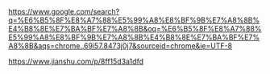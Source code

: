 

https://www.google.com/search?q=%E6%B5%8F%E8%A7%88%E5%99%A8%E8%BF%9B%E7%A8%8B%E4%B8%8E%E7%BA%BF%E7%A8%8B&oq=%E6%B5%8F%E8%A7%88%E5%99%A8%E8%BF%9B%E7%A8%8B%E4%B8%8E%E7%BA%BF%E7%A8%8B&aqs=chrome..69i57.8473j0j7&sourceid=chrome&ie=UTF-8

https://www.jianshu.com/p/8ff15d3a1dfd


